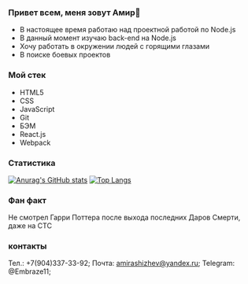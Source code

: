 ### Привет всем, меня зовут Амир👋

- В настоящее время работаю над проектной работой по Node.js
- В данный момент изучаю back-end на Node.js
- Хочу работать в окружении людей с горящими глазами
- В поиске боевых проектов
<!--
**AmirAshizhev/AmirAshizhev** is a ✨ _special_ ✨ repository because its `README.md` (this file) appears on your GitHub profile.

Here are some ideas to get you started:

- 🔭 I’m currently working on ...
- 🌱 I’m currently learning ...
- 👯 I’m looking to collaborate on ...
- 🤔 I’m looking for help with ...
- 💬 Ask me about ...
- 📫 How to reach me: ...
- 😄 Pronouns: ...
- ⚡ Fun fact: ...
-->

### Мой стек 
* HTML5
* CSS
* JavaScript
* Git
* БЭМ
* React.js
* Webpack

### Статистика
[![Anurag's GitHub stats](https://github-readme-stats.vercel.app/api?username=AmirAshizhev&layout=compact)](https://github.com/AmirAshizhev/github-readme-stats)
[![Top Langs](https://github-readme-stats.vercel.app/api/top-langs/?username=AmirAshizhev&layout=compact)](https://github.com/AmirAshizhev/github-readme-stats)

### Фан факт
Не смотрел Гарри Поттера после выхода последних Даров Смерти, даже на СТС

### контакты
Тел.: +7(904)337-33-92;
Почта: amirashizhev@yandex.ru;
Telegram: @Embraze11;
